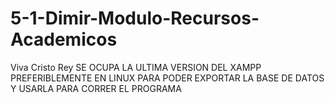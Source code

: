 # 5-1-Dimir-Modulo-Recursos-Academicos
Viva Cristo Rey
SE OCUPA LA ULTIMA VERSION DEL XAMPP PREFERIBLEMENTE EN LINUX PARA PODER EXPORTAR LA BASE DE DATOS Y USARLA PARA CORRER EL PROGRAMA
